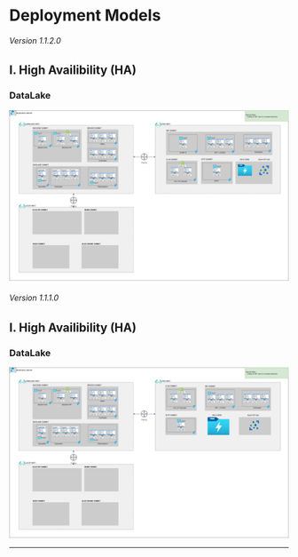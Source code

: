 # Deployment Models

###### Version 1.1.2.0

## I. High Availibility (HA)

### DataLake

![ha_datalake](imgs/Deployment_HA_offer2_infra_v1.1.2.png "")

###### Version 1.1.1.0

## I. High Availibility (HA)

### DataLake

![ha_datalake](imgs/Deployment_HA_offer2_infra_v1.1.1.png "")


---